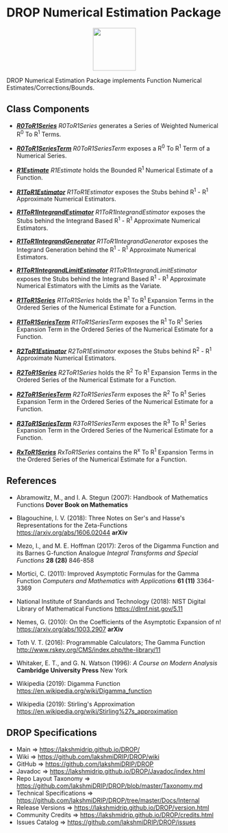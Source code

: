# DROP Numerical Estimation Package

<p align="center"><img src="https://github.com/lakshmiDRIP/DROP/blob/master/DRIP_Logo.gif?raw=true" width="100"></p>

DROP Numerical Estimation Package implements Function Numerical Estimates/Corrections/Bounds.


## Class Components

 * [***R0ToR1Series***](https://github.com/lakshmiDRIP/DROP/tree/master/src/main/java/org/drip/numerical/estimation/R0ToR1Series.java)
 <i>R0ToR1Series</i> generates a Series of Weighted Numerical R<sup>0</sup> To R<sup>1</sup> Terms.

 * [***R0ToR1SeriesTerm***](https://github.com/lakshmiDRIP/DROP/tree/master/src/main/java/org/drip/numerical/estimation/R0ToR1SeriesTerm.java)
 <i>R0ToR1SeriesTerm</i> exposes a R<sup>0</sup> To R<sup>1</sup> Term of a Numerical Series.

 * [***R1Estimate***](https://github.com/lakshmiDRIP/DROP/tree/master/src/main/java/org/drip/numerical/estimation/R1Estimate.java)
 <i>R1Estimate</i> holds the Bounded R<sup>1</sup> Numerical Estimate of a Function.

 * [***R1ToR1Estimator***](https://github.com/lakshmiDRIP/DROP/tree/master/src/main/java/org/drip/numerical/estimation/R1ToR1Estimator.java)
 <i>R1ToR1Estimator</i> exposes the Stubs behind R<sup>1</sup> - R<sup>1</sup> Approximate Numerical Estimators.

 * [***R1ToR1IntegrandEstimator***](https://github.com/lakshmiDRIP/DROP/tree/master/src/main/java/org/drip/numerical/estimation/R1ToR1IntegrandEstimator.java)
 <i>R1ToR1IntegrandEstimator</i> exposes the Stubs behind the Integrand Based R<sup>1</sup> - R<sup>1</sup> Approximate Numerical Estimators.

 * [***R1ToR1IntegrandGenerator***](https://github.com/lakshmiDRIP/DROP/tree/master/src/main/java/org/drip/numerical/estimation/R1ToR1IntegrandGenerator.java)
 <i>R1ToR1IntegrandGenerator</i> exposes the Integrand Generation behind the R<sup>1</sup> - R<sup>1</sup> Approximate Numerical Estimators.

 * [***R1ToR1IntegrandLimitEstimator***](https://github.com/lakshmiDRIP/DROP/tree/master/src/main/java/org/drip/numerical/estimation/R1ToR1IntegrandLimitEstimator.java)
 <i>R1ToR1IntegrandLimitEstimator</i> exposes the Stubs behind the Integrand Based R<sup>1</sup> - R<sup>1</sup> Approximate Numerical Estimators with the Limits as the Variate.

 * [***R1ToR1Series***](https://github.com/lakshmiDRIP/DROP/tree/master/src/main/java/org/drip/numerical/estimation/R1ToR1Series.java)
 <i>R1ToR1Series</i> holds the R<sup>1</sup> To R<sup>1</sup> Expansion Terms in the Ordered Series of the Numerical Estimate for a Function.

 * [***R1ToR1SeriesTerm***](https://github.com/lakshmiDRIP/DROP/tree/master/src/main/java/org/drip/numerical/estimation/R1ToR1SeriesTerm.java)
 <i>R1ToR1SeriesTerm</i> exposes the R<sup>1</sup> To R<sup>1</sup> Series Expansion Term in the Ordered Series of the Numerical Estimate for a Function.

 * [***R2ToR1Estimator***](https://github.com/lakshmiDRIP/DROP/tree/master/src/main/java/org/drip/numerical/estimation/R2ToR1Estimator.java)
 <i>R2ToR1Estimator</i> exposes the Stubs behind R<sup>2</sup> - R<sup>1</sup> Approximate Numerical Estimators.

 * [***R2ToR1Series***](https://github.com/lakshmiDRIP/DROP/tree/master/src/main/java/org/drip/numerical/estimation/R2ToR1Series.java)
 <i>R2ToR1Series</i> holds the R<sup>2</sup> To R<sup>1</sup> Expansion Terms in the Ordered Series of the Numerical Estimate for a Function.

 * [***R2ToR1SeriesTerm***](https://github.com/lakshmiDRIP/DROP/tree/master/src/main/java/org/drip/numerical/estimation/R2ToR1SeriesTerm.java)
 <i>R2ToR1SeriesTerm</i> exposes the R<sup>2</sup> To R<sup>1</sup> Series Expansion Term in the Ordered Series of the Numerical Estimate for a Function.

 * [***R3ToR1SeriesTerm***](https://github.com/lakshmiDRIP/DROP/tree/master/src/main/java/org/drip/numerical/estimation/R3ToR1SeriesTerm.java)
 <i>R3ToR1SeriesTerm</i> exposes the R<sup>3</sup> To R<sup>1</sup> Series Expansion Term in the Ordered Series of the Numerical Estimate for a Function.

 * [***RxToR1Series***](https://github.com/lakshmiDRIP/DROP/tree/master/src/main/java/org/drip/numerical/estimation/RxToR1Series.java)
 <i>RxToR1Series</i> contains the R<sup>x</sup> To R<sup>1</sup> Expansion Terms in the Ordered Series of the Numerical Estimate for a Function.


## References

 * Abramowitz, M., and I. A. Stegun (2007): Handbook of Mathematics Functions <b>Dover Book on Mathematics</b>

 * Blagouchine, I. V. (2018): Three Notes on Ser's and Hasse's Representations for the Zeta-Functions https://arxiv.org/abs/1606.02044 <b>arXiv</b>

 * Mezo, I., and M. E. Hoffman (2017): Zeros of the Digamma Function and its Barnes G-function Analogue <i>Integral Transforms and Special Functions</i> <b>28 (28)</b> 846-858

 * Mortici, C. (2011): Improved Asymptotic Formulas for the Gamma Function <i>Computers and Mathematics with Applications</i> <b>61 (11)</b> 3364-3369

 * National Institute of Standards and Technology (2018): NIST Digital Library of Mathematical Functions https://dlmf.nist.gov/5.11

 * Nemes, G. (2010): On the Coefficients of the Asymptotic Expansion of n! https://arxiv.org/abs/1003.2907 <b>arXiv</b>

 * Toth V. T. (2016): Programmable Calculators; The Gamma Function http://www.rskey.org/CMS/index.php/the-library/11

 * Whitaker, E. T., and G. N. Watson (1996): <i>A Course on Modern Analysis</i> <b>Cambridge University Press</b> New York

 * Wikipedia (2019): Digamma Function https://en.wikipedia.org/wiki/Digamma_function

 * Wikipedia (2019): Stirling's Approximation https://en.wikipedia.org/wiki/Stirling%27s_approximation


## DROP Specifications

 * Main                     => https://lakshmidrip.github.io/DROP/
 * Wiki                     => https://github.com/lakshmiDRIP/DROP/wiki
 * GitHub                   => https://github.com/lakshmiDRIP/DROP
 * Javadoc                  => https://lakshmidrip.github.io/DROP/Javadoc/index.html
 * Repo Layout Taxonomy     => https://github.com/lakshmiDRIP/DROP/blob/master/Taxonomy.md
 * Technical Specifications => https://github.com/lakshmiDRIP/DROP/tree/master/Docs/Internal
 * Release Versions         => https://lakshmidrip.github.io/DROP/version.html
 * Community Credits        => https://lakshmidrip.github.io/DROP/credits.html
 * Issues Catalog           => https://github.com/lakshmiDRIP/DROP/issues
